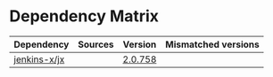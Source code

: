 # Dependency Matrix

Dependency | Sources | Version | Mismatched versions
---------- | ------- | ------- | -------------------
[jenkins-x/jx](https://github.com/jenkins-x/jx.git) |  | [2.0.758](https://github.com/jenkins-x/jx/releases/tag/v2.0.758) | 

